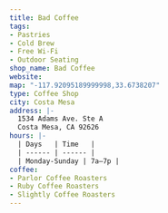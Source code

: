```yaml
---
title: Bad Coffee
tags:
- Pastries
- Cold Brew
- Free Wi-Fi
- Outdoor Seating
shop_name: Bad Coffee
website: 
map: "-117.92095189999998,33.6738207"
type: Coffee Shop
city: Costa Mesa
address: |-
  1534 Adams Ave. Ste A
  Costa Mesa, CA 92626
hours: |-
  | Days   | Time   |
  | ------ | ------ |
  | Monday-Sunday | 7a–7p |
coffee:
- Parlor Coffee Roasters
- Ruby Coffee Roasters
- Slightly Coffee Roasters
---
```


